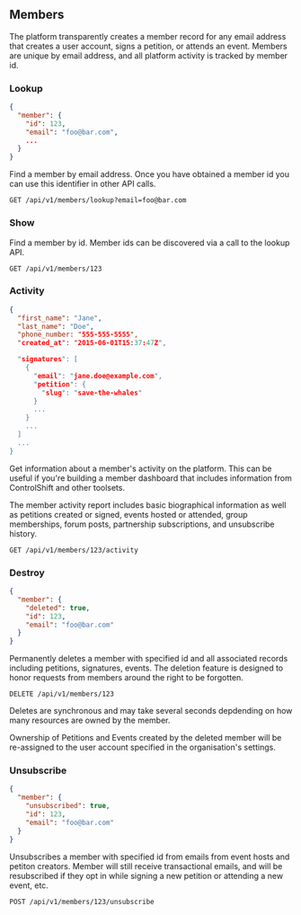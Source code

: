 ## Members

The platform transparently creates a member record for any email address that creates a user account, signs a petition, or attends an event. Members are unique by email address, and all 
platform activity is tracked by member id.  

### Lookup
```json
{
  "member": {
    "id": 123,
    "email": "foo@bar.com",
    ...
  }
}
```

Find a member by email address. Once you have obtained a member id you can use this identifier in other API calls. 

`GET /api/v1/members/lookup?email=foo@bar.com`



### Show

Find a member by id. Member ids can be discovered via a call to the lookup API. 

`GET /api/v1/members/123`



### Activity
```json
{
  "first_name": "Jane",
  "last_name": "Doe",
  "phone_number: "555-555-5555",
  "created_at": "2015-06-01T15:37:47Z",

  "signatures": [
    {
      "email": "jane.doe@example.com",
      "petition": {
        "slug": "save-the-whales"
      }
      ...
    }
    ...
  ]
  ...
}
```

Get information about a member's activity on the platform. This can be useful if you're building a member dashboard that includes information from ControlShift and other toolsets.

The member activity report includes basic biographical information as well as petitions created or signed, events hosted or attended, group memberships, forum posts, partnership subscriptions, and unsubscribe history.

`GET /api/v1/members/123/activity`



### Destroy
```json
{
  "member": {
    "deleted": true, 
    "id": 123,
    "email": "foo@bar.com"
  }
}
```

Permanently deletes a member with specified id and all associated records including petitions, signatures, events. The deletion feature is designed to honor requests from members around the right to be forgotten.

`DELETE /api/v1/members/123`

Deletes are synchronous and may take several seconds depdending on how many resources are owned by the member. 

Ownership of Petitions and Events created by the deleted member will be re-assigned to the user account specified in the organisation's settings. 



### Unsubscribe
```json
{
  "member": {
    "unsubscribed": true, 
    "id": 123,
    "email": "foo@bar.com"
  }
}
```

Unsubscribes a member with specified id from emails from event hosts and petiton creators. Member will still receive transactional emails, and will be resubscribed if they opt in while signing a new petition or attending a new event, etc. 

`POST /api/v1/members/123/unsubscribe`

